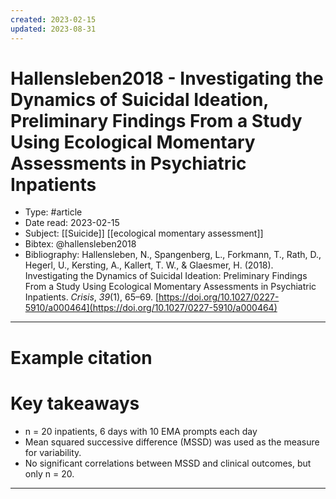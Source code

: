 ```yaml
---
created: 2023-02-15
updated: 2023-08-31
---
```

# Hallensleben2018 - Investigating the Dynamics of Suicidal Ideation, Preliminary Findings From a Study Using Ecological Momentary Assessments in Psychiatric Inpatients

* Type: #article
* Date read: 2023-02-15
* Subject: [[Suicide]] [[ecological momentary assessment]]
* Bibtex: @hallensleben2018
* Bibliography: Hallensleben, N., Spangenberg, L., Forkmann, T., Rath, D., Hegerl, U., Kersting, A., Kallert, T. W., & Glaesmer, H. (2018). Investigating the Dynamics of Suicidal Ideation: Preliminary Findings From a Study Using Ecological Momentary Assessments in Psychiatric Inpatients. _Crisis_, _39_(1), 65–69. [https://doi.org/10.1027/0227-5910/a000464](https://doi.org/10.1027/0227-5910/a000464)
---
# Example citation


# Key takeaways
* n = 20 inpatients, 6 days with 10 EMA prompts each day
* Mean squared successive difference (MSSD) was used as the measure for variability.
* No significant correlations between MSSD and clinical outcomes, but only n = 20.

---